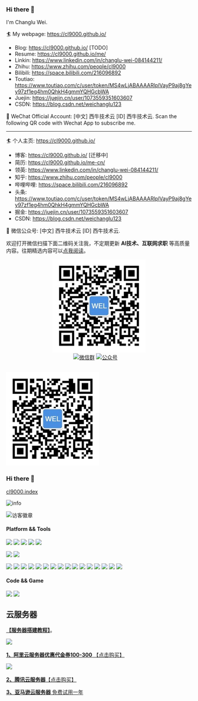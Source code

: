 
### Hi there 👋

I'm Changlu Wei. 

:surfer: My webpage: https://cl9000.github.io/
  + Blog: https://cl9000.github.io/ [TODO]
  + Resume: https://cl9000.github.io/me/
  + Linkin: https://www.linkedin.com/in/changlu-wei-084144211/
  + Zhihu: https://www.zhihu.com/people/cl9000
  + Bilibili: https://space.bilibili.com/216096892
  + Toutiao: https://www.toutiao.com/c/user/token/MS4wLjABAAAARlplVayP9aj8gYey97zf1eg4hm0QhkH4gmmYQHGcbWA
  + Juejin: https://juejin.cn/user/1073559351603607
  + CSDN: https://blog.csdn.net/weichanglu123

:rainbow: WeChat Official Account: [中文] 西牛技术云 [ID] 西牛技术云. Scan the following QR code with Wechat App to subscribe me.

---

:surfer: 个人主页: https://cl9000.github.io/
  + 博客: https://cl9000.github.io/ [迁移中]
  + 简历: https://cl9000.github.io/me-cn/
  + 领英: https://www.linkedin.com/in/changlu-wei-084144211/
  + 知乎: https://www.zhihu.com/people/cl9000
  + 哔哩哔哩: https://space.bilibili.com/216096892
  + 头条: https://www.toutiao.com/c/user/token/MS4wLjABAAAARlplVayP9aj8gYey97zf1eg4hm0QhkH4gmmYQHGcbWA
  + 掘金: https://juejin.cn/user/1073559351603607
  + CSDN: https://blog.csdn.net/weichanglu123

:rainbow: 微信公众号: [中文] 西牛技术云 [ID] 西牛技术云. 

欢迎打开微信扫描下面二维码关注我，不定期更新 __AI技术、互联网求职__ 等高质量内容。往期精选内容可以[点我阅读](https://cl9000.github.io/)。

<center>
<img src="wechat_gzh.jpg" alt="QR code" width="50%"/>
</center>

<center>
  <a href="#公众号"><img src="https://img.shields.io/badge/weChat-微信群-blue.svg" alt="微信群"></a>
  <a href="#公众号"><img src="https://img.shields.io/badge/%E5%85%AC%E4%BC%97%E5%8F%B7-cl9000-lightgrey.svg" alt="公众号"></a>
  <a href="https://www.zhihu.com/people/cl9000"><img src="https://img.shields.io/badge/zhihu-知乎-informational" alt=""></a>
  <a href="https://space.bilibili.com/216096892"><img src="https://img.shields.io/badge/bilibili-哔哩哔哩-critical" alt=""></a>
  <a href="https://www.toutiao.com/c/user/token/MS4wLjABAAAARlplVayP9aj8gYey97zf1eg4hm0QhkH4gmmYQHGcbWA"><img src="https://img.shields.io/badge/toutiao-头条-9cf" alt=""></a>
  <a href="https://juejin.cn/user/1073559351603607"><img src="https://img.shields.io/badge/juejin-掘金-blue.svg" alt=""></a>
  <a href="https://blog.csdn.net/weichanglu123"><img src="https://img.shields.io/badge/CSDN-CSDN-red" alt=""></a>
</center>
<br />

<a name="微信"></a>
<a name="公众号"></a>
<img src="wechat_gzh.jpg" alt="QR code" width="50%"/>




### Hi there 👋
<!--
**cl9000/cl9000** is a ✨ _special_ ✨ repository because its `README.md` (this file) appears on your GitHub profile.

Here are some ideas to get you started:

- 🔭 I’m currently working on ...
- 🌱 I’m currently learning ...
- 👯 I’m looking to collaborate on ...
- 🤔 I’m looking for help with ...
- 💬 Ask me about ...
- 📫 How to reach me: ...
- 😄 Pronouns: ...
- ⚡ Fun fact: ...
-->

[cl9000.index](http://cl9000.github.io/)

![info](https://github-readme-stats.vercel.app/api?username=cl9000&show_icons=true&count_private=true&hide=prs&theme=default_repocard)

![访客徽章](https://visitor-badge.glitch.me/badge?page_id=@cl9000.readme)
<!-- ![](http://antzuhl.cn:4000/get/@cl9000.readme) -->

#### Platform && Tools
[![](https://img.shields.io/badge/OS-Arch%20Linux-33aadd?style=flat-square&logo=arch-linux&logoColor=ffffff)](https://www.archlinux.org/)
[![](https://img.shields.io/badge/macOS-Hackintosh-292e33?style=flat-square&logo=apple&logoColor=ffffff)](https://www.tonymacx86.com/)
[![](https://img.shields.io/badge/Windows-10-2376bc?style=flat-square&logo=windows&logoColor=ffffff)](https://www.microsoft.com/windows/get-windows-10)
[![](https://img.shields.io/badge/IDE-Visual%20Studio%20Code-blue?style=flat-square&logo=visual-studio-code&logoColor=ffffff)](https://code.visualstudio.com/)
[![](https://img.shields.io/badge/Intellij-Idea-blue?style=flat-square&logo=intellijidea&logoColor=000000)](https://code.visualstudio.com/)

[![](https://img.shields.io/badge/Honor-V30-f5010c?style=flat-square&logo=huawei&logoColor=ffffff)](https://www.apple.com/)
[![](https://img.shields.io/badge/iPhone-SE-000000?style=flat-square&logo=apple&logoColor=ffffff)](https://www.blackberry.com/)

[![](https://img.shields.io/badge/-Java-007396?style=flat-square&logo=java&logoColor=ffffff)](https://reactjs.org/)
[![](https://img.shields.io/badge/-Spring-6DB33F?style=flat-square&logo=spring&logoColor=white)](https://postcss.org/)
[![](https://img.shields.io/badge/-Docker-2496ED?style=flat-square&logo=docker&logoColor=ffffff)](https://www.docker.com/)
[![](https://img.shields.io/badge/-CSS3-1572B6?style=flat-square&logo=css3&logoColor=white)](https://www.w3.org/Style/CSS/)
[![](https://img.shields.io/badge/-MySQL-003545?style=flat-square&logo=mysql&logoColor=white)](https://mariadb.com/)
[![](https://img.shields.io/badge/-NPM-cb3837?style=flat-square&logo=npm&logoColor=white)](https://npmjs.com/)
[![](https://img.shields.io/badge/-HTML5-E34F26?style=flat-square&logo=html5&logoColor=white)](https://html.spec.whatwg.org/)
[![](https://img.shields.io/badge/-Git-f05032?style=flat-square&logo=git&logoColor=white)](https://git-scm.com/)
[![](https://img.shields.io/badge/-Linux-fcc624?style=flat-square&logo=linux&logoColor=white)](https://www.linuxfoundation.org/)
[![](https://img.shields.io/badge/-JavaScript-f7e018?style=flat-square&logo=javascript&logoColor=white)](https://www.ecma-international.org/)
[![](https://img.shields.io/badge/-Vue.js-4fc08d?style=flat-square&logo=vue.js&logoColor=ffffff)](https://vuejs.org/)
[![](https://img.shields.io/badge/-Node.js-43853d?style=flat-square&logo=node.js&logoColor=ffffff)](https://nodejs.org/)
[![](https://img.shields.io/badge/-Nginx-269539?style=flat-square&logo=nginx&logoColor=ffffff)](https://nginx.org/)
[![](https://img.shields.io/badge/-ElasticSearch-005571?style=flat-square&logo=elasticsearch&logoColor=white)](https://www.typescriptlang.org/)
[![](https://img.shields.io/badge/-Redis-dc382d?style=flat-square&logo=redis&logoColor=white)](https://sass-lang.com/)
[![](https://img.shields.io/badge/-Python-3776AB?style=flat-square&logo=python&logoColor=ffffff)](https://stylus-lang.com/)

#### Code && Game

![](https://img.shields.io/badge/-Nintendo%20Switch-e60012?style=flat-square&logo=nintendo%20switch&logoColor=ffffff)
[![](https://img.shields.io/badge/Steam-171a21?style=flat-square&logo=steam&logoColor=ffffff)](https://steamcommunity.com/id/antzuhl)

  
## 云服务器

[**【服务器搭建教程】**](https://github.com/AobingJava/JavaFamily/blob/master/docs/coderLife/%E6%95%99%E4%BD%A0%E5%9C%A8%E6%9C%8D%E5%8A%A1%E5%99%A8%E6%90%AD%E5%BB%BA%E4%B8%AA%E4%BA%BA%E9%9D%A2%E8%AF%95%E9%A1%B9%E7%9B%AE.md)。

<p align="left">
    <a href="https://www.aliyun.com/minisite/goods?userCode=9ouwfh9x" target="_blank">
        <img src="https://klxxcdn.oss-cn-hangzhou.aliyuncs.com/histudy/hrm/media/ali.jpg" width="100"/>
    </a>
</p>

[ **1、阿里云服务器优惠代金券100-300** 【点击购买】](https://www.aliyun.com/minisite/goods?userCode=9ouwfh9x)

<p align="left">
    <a href="https://cloud.tencent.com/act/cps/redirect?redirect=10488&cps_key=016e162717176249376c8016ef9f6186&from=activity" target="_blank">
        <img src="https://cloudcache.tencent-cloud.com/qcloud/portal/kit/images/logo-bg-color.7d46f50f.svg" width="100"/>
    </a>
</p>

[ **2、腾讯云服务器**【点击购买】](https://cloud.tencent.com/act/cps/redirect?redirect=10488&cps_key=016e162717176249376c8016ef9f6186&from=activity)

[ **3、亚马逊云服务器** 免费试用一年](https://aws.amazon.com/cn/?nc2=h_lg)

